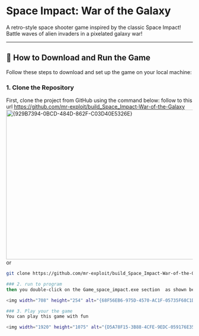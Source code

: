 # Space Impact: War of the Galaxy

A retro-style space shooter game inspired by the classic Space Impact!  
Battle waves of alien invaders in a pixelated galaxy war!

---

## 🚀 How to Download and Run the Game

Follow these steps to download and set up the game on your local machine:

### 1. Clone the Repository

First, clone the project from GitHub using the command below:
follow to this url
https://github.com/mr-exploit/build_Space_Impact-War-of-the-Galaxy
<img width="897" height="404" alt="{929B7394-0BCD-484D-862F-C03D40E5326E}" src="https://github.com/user-attachments/assets/624b3e47-89fd-4ff5-a086-af978ccd210c" />
or 
```bash
git clone https://github.com/mr-exploit/build_Space_Impact-War-of-the-Galaxy.git

### 2. run to program
then you double-click on the Game_space_impact.exe section  as shown below

<img width="708" height="254" alt="{68F56EB6-975D-4570-AC1F-05735F68C1D8}" src="https://github.com/user-attachments/assets/caee805b-2cf3-4856-b844-7b71419e3a55" />

### 3. Play your the game
You can play this game with fun

<img width="1920" height="1075" alt="{D5A78F15-3B88-4CFE-9EDC-059176E35F29}" src="https://github.com/user-attachments/assets/e4da42b9-fcd6-4241-b7fd-710369ea51eb" />
